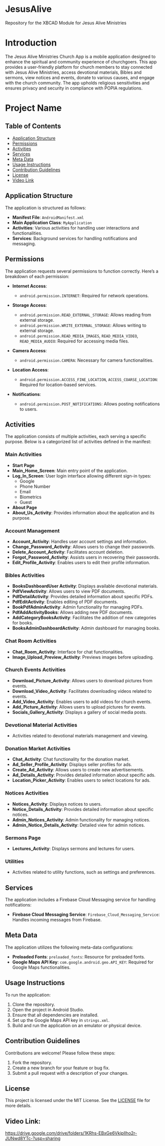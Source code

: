 # JesusAlive
Repository for the XBCAD Module for Jesus Alive Ministries 
# Introduction
The Jesus Alive Ministries Church App is a mobile application designed to enhance the spiritual and community experience of churchgoers. This app provides a user-friendly platform for church members to stay connected with Jesus Alive Ministries, access devotional materials, Bibles and sermons, view notices and events, donate to various causes, and engage with the church community. The app upholds religious sensitivities and ensures privacy and security in compliance with POPIA regulations.

# Project Name

## Table of Contents
- [Application Structure](#application-structure)
- [Permissions](#permissions)
- [Activities](#activities)
- [Services](#services)
- [Meta Data](#meta-data)
- [Usage Instructions](#usage-instructions)
- [Contribution Guidelines](#contribution-guidelines)
- [License](#license)
- [Video Link](#video-link)

## Application Structure
The application is structured as follows:

- **Manifest File**: `AndroidManifest.xml`
- **Main Application Class**: `MyApplication`
- **Activities**: Various activities for handling user interactions and functionalities.
- **Services**: Background services for handling notifications and messaging.

## Permissions
The application requests several permissions to function correctly. Here’s a breakdown of each permission:

- **Internet Access**:
  - `android.permission.INTERNET`: Required for network operations.
  
- **Storage Access**:
  - `android.permission.READ_EXTERNAL_STORAGE`: Allows reading from external storage.
  - `android.permission.WRITE_EXTERNAL_STORAGE`: Allows writing to external storage.
  - `android.permission.READ_MEDIA_IMAGES`, `READ_MEDIA_VIDEO`, `READ_MEDIA_AUDIO`: Required for accessing media files.
  
- **Camera Access**:
  - `android.permission.CAMERA`: Necessary for camera functionalities.
  
- **Location Access**:
  - `android.permission.ACCESS_FINE_LOCATION`, `ACCESS_COARSE_LOCATION`: Required for location-based services.
  
- **Notifications**:
  - `android.permission.POST_NOTIFICATIONS`: Allows posting notifications to users.

## Activities
The application consists of multiple activities, each serving a specific purpose. Below is a categorized list of activities defined in the manifest:

### Main Activities
- **Start Page**
- **Main_Home_Screen**: Main entry point of the application.
- **Log_In_Screen**: User login interface allowing different sign-in types:
  - Google
  - Phone Number
  - Email
  - Biometrics
  - Guest
- **About Page**
- **About_Us_Activity**: Provides information about the application and its purpose.

### Account Management
- **Account_Activity**: Handles user account settings and information.
- **Change_Password_Activity**: Allows users to change their passwords.
- **Delete_Account_Activity**: Facilitates account deletion.
- **Forgot_Password_Activity**: Assists users in recovering their passwords.
- **Edit_Profile_Activity**: Enables users to edit their profile information.

### Bibles Activities
- **BooksDashboardUser Activity**: Displays available devotional materials.
- **PdfViewActivity**: Allows users to view PDF documents.
- **PdfDetailActivity**: Provides detailed information about specific PDFs.
- **PdfEditActivity**: Enables editing of PDF documents.
- **BookPdfAdminActivity**: Admin functionality for managing PDFs.
- **PdfAddActivityBooks**: Allows adding new PDF documents.
- **AddCategoryBooksActivity**: Facilitates the addition of new categories for books.
- **BooksAdminDashboardActivity**: Admin dashboard for managing books.

### Chat Room Activities
- **Chat_Room_Activity**: Interface for chat functionalities.
- **Image_Upload_Preview_Activity**: Previews images before uploading.

### Church Events Activities
- **Download_Picture_Activity**: Allows users to download pictures from events.
- **Download_Video_Activity**: Facilitates downloading videos related to events.
- **Add_Video_Activity**: Enables users to add videos for church events.
- **Add_Picture_Activity**: Allows users to upload pictures for events.
- **Socials_Gallery_Activity**: Displays a gallery of social media posts.

### Devotional Material Activities
- Activities related to devotional materials management and viewing.

### Donation Market Activities
- **Chat_Activity**: Chat functionality for the donation market.
- **Ad_Seller_Profile_Activity**: Displays seller profiles for ads.
- **Create_Ad_Activity**: Allows users to create new advertisements.
- **Ad_Details_Activity**: Provides detailed information about specific ads.
- **Location_Picker_Activity**: Enables users to select locations for ads.

### Notices Activities
- **Notices_Activity**: Displays notices to users.
- **Notice_Details_Activity**: Provides detailed information about specific notices.
- **Admin_Notices_Activity**: Admin functionality for managing notices.
- **Admin_Notice_Details_Activity**: Detailed view for admin notices.

### Sermons Page
- **Lectures_Activity**: Displays sermons and lectures for users.

### Utilities
- Activities related to utility functions, such as settings and preferences.

## Services
The application includes a Firebase Cloud Messaging service for handling notifications:

- **Firebase Cloud Messaging Service**: `Firebase_Cloud_Messaging_Service`: Handles incoming messages from Firebase.

## Meta Data
The application utilizes the following meta-data configurations:

- **Preloaded Fonts**: `preloaded_fonts`: Resource for preloaded fonts.
- **Google Maps API Key**: `com.google.android.geo.API_KEY`: Required for Google Maps functionalities.

## Usage Instructions
To run the application:

1. Clone the repository.
2. Open the project in Android Studio.
3. Ensure that all dependencies are installed.
4. Set up the Google Maps API key in `strings.xml`.
5. Build and run the application on an emulator or physical device.

## Contribution Guidelines
Contributions are welcome! Please follow these steps:

1. Fork the repository.
2. Create a new branch for your feature or bug fix.
3. Submit a pull request with a description of your changes.

## License
This project is licensed under the MIT License. See the [LICENSE](LICENSE) file for more details.

## Video Link: 
https://drive.google.com/drive/folders/1KRhs-EBxGe6Vkipllho2r-JUNwd8YTc-?usp=sharing 
